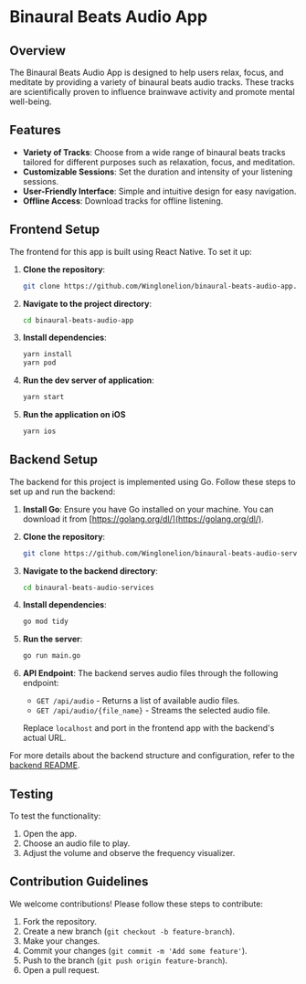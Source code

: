 
# Binaural Beats Audio App

## Overview
The Binaural Beats Audio App is designed to help users relax, focus, and meditate by providing a variety of binaural beats audio tracks. These tracks are scientifically proven to influence brainwave activity and promote mental well-being.

## Features
- **Variety of Tracks**: Choose from a wide range of binaural beats tracks tailored for different purposes such as relaxation, focus, and meditation.
- **Customizable Sessions**: Set the duration and intensity of your listening sessions.
- **User-Friendly Interface**: Simple and intuitive design for easy navigation.
- **Offline Access**: Download tracks for offline listening.

## Frontend Setup

The frontend for this app is built using React Native. To set it up:

1. **Clone the repository**:
   ```bash
   git clone https://github.com/Winglonelion/binaural-beats-audio-app.git
   ```

2. **Navigate to the project directory**:
   ```bash
   cd binaural-beats-audio-app
   ```

3. **Install dependencies**:
   ```bash
   yarn install
   yarn pod
   ```

4. **Run the dev server of application**:
   ```bash
   yarn start
   ```
5. **Run the application on iOS**
   ```bash
   yarn ios
   ```


## Backend Setup

The backend for this project is implemented using Go. Follow these steps to set up and run the backend:

1. **Install Go**:
   Ensure you have Go installed on your machine. You can download it from [https://golang.org/dl/](https://golang.org/dl/).

2. **Clone the repository**:
   ```bash
   git clone https://github.com/Winglonelion/binaural-beats-audio-services.git
   ```

3. **Navigate to the backend directory**:
   ```bash
   cd binaural-beats-audio-services
   ```

4. **Install dependencies**:
   ```bash
   go mod tidy
   ```

5. **Run the server**:
   ```bash
   go run main.go
   ```

6. **API Endpoint**:
   The backend serves audio files through the following endpoint:
   - `GET /api/audio` - Returns a list of available audio files.
   - `GET /api/audio/{file_name}` - Streams the selected audio file.

   Replace `localhost` and port in the frontend app with the backend's actual URL.

For more details about the backend structure and configuration, refer to the [backend README](backend/README.md).

## Testing

To test the functionality:
1. Open the app.
2. Choose an audio file to play.
3. Adjust the volume and observe the frequency visualizer.

## Contribution Guidelines

We welcome contributions! Please follow these steps to contribute:

1. Fork the repository.
2. Create a new branch (`git checkout -b feature-branch`).
3. Make your changes.
4. Commit your changes (`git commit -m 'Add some feature'`).
5. Push to the branch (`git push origin feature-branch`).
6. Open a pull request.
